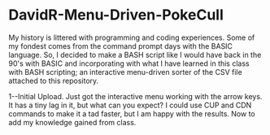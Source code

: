# DavidR-Menu-Driven-PokeCull

My history is littered with programming and coding experiences. Some of my fondest comes from the command prompt days with the BASIC language. So, I decided to make a BASH script like I would have back in the 90's with BASIC and incorporating with what I have learned in this class with BASH scripting; an interactive menu-driven sorter of the CSV file attached to this repository.

1--Initial Upload. Just got the interactive menu working with the arrow keys. It has a tiny lag in it, but what can you expect? I could use CUP and CDN commands to make it a tad faster, but I am happy with the results. Now to add my knowledge gained from class.
